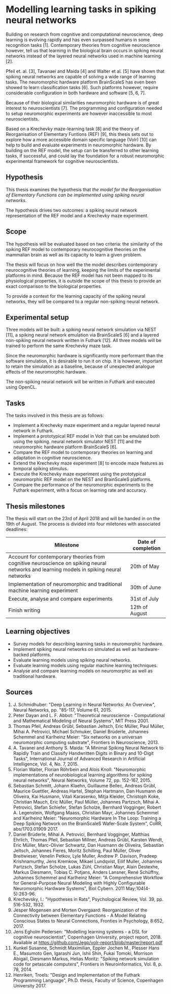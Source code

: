 # Modelling learning tasks in spiking neural networks
Building on research from cognitive and computational neuroscience, deep
learning is evolving rapidly and has even surpassed humans in some recognition
tasks [1]. Contemporary theories from cognitive neuroscience however, tell us
that learning in the biological brain occurs in spiking neural networks
instead of the layered neural networks used in machine learning [2].

Pfeil et. al. [3], Tavanaei and Maida [4] and Walter et al. [5] have shown that spiking neural networks are capable of solving a wide range of learning tasks.
The neuromorphic hardware platform BrainScaleS has even been showed to learn classification tasks [6]. Such platforms however, require considerable configuration in both hardware and software [5, 6, 7].

Because of their biological similarities neuromorphic hardware is of great interest to neuroscientists [7].
The programming and configuration needed to setup neuromorphic experiments are however inaccessible to most neuroscientists.

Based on a Krechevky maze-learning task [8] and the theory of Reorganisation of Elementary Funtions (REF) [9], this thesis sets out to explore how a more accessible domain specific language (Volr) [10] can help to build and evaluate experiments in neuromorphic hardware.
By building on the REF model, the setup can be transferred to other learning tasks, if successful, and could lay the foundation for a robust neuromorphic experimental framework for cognitive neuroscientists.

## Hypothesis
This thesis examines the hypothesis that *the model for the Reorganisation of Elementary Functions can be implemented using spiking neural networks*.

The hypothesis drives two outcomes: a spiking neural network representation of the REF model and a Krechevky maze experiment.

## Scope
The hypothesis will be evaluated based on two criteria: the similarity of the spiking REF model to contemporary neurocognitive theories on the mammalian brain as well as its capacity to learn a given problem.

The thesis will focus on how well the the model describes contemporary neurocognitive theories of learning, keeping the limits of the experimental platforms in mind.
Because the REF model has not been mapped to its physiological properties, it is outside the scope of this thesis to provide an exact comparison to the biological properties.

To provide a context for the learning capacity of the spiking neural networks, they will be compared to a regular non-spiking neural network.

## Experimental setup
Three models will be built: a spiking neural network simulation via NEST [11], a spiking neural network emulation via BrainScaleS [6] and a layered non-spiking neural network written in Futhark [12].
All three models will be trained to perform the same Krechevky maze task.

Since the neuromorphic hardware is significantly more performant than the software simulation, it is desirable to run it on chip.
It is however, important to retain the simulation as a baseline, because of unexpected analogue effects of the neuromorphic hardware.

The non-spiking neural network will be written in Futhark and executed using OpenCL.

## Tasks
The tasks involved in this thesis are as follows:

* Implement a Krechevky maze experiment and a regular layered neural network in Futhark.
* Implement a prototypical REF model in Volr that can be emulated both using the spiking. neural network simulator NEST [11] and the neuromorphic hardware platform BrainScaleS [6].
* Compare the REF model to contemporary theories on learning and adaptation in cognitive neuroscience.
* Extend the Krechevky maze experiment [8] to encode maze features as temporal spiking stimulus.
* Execute the Krechevky maze experiment using the prototypical neuromorphic REF model on the NEST and BrainScaleS platforms.
* Compare the performance of the neuromorphic experiments to the Futhark experiment, with a focus on learning rate and accuracy.

## Thesis milestones
The thesis will start on the 23rd of April 2018 and will be handed in on the
19th of August. The process is divided into four miletones with associated
deadlines:

| Milestone | Date of completion |
| ---------------------------------------------- | ------------------ |
| Account for contemporary theories from cognitive neuroscience on spiking neural networks and learning models in spiking neural networks | 20th of May |
| Implementation of neuromorphic and traditional machine learning experiment | 30th of June |
| Execute, analyse and compare experiments | 31st of July |
| Finish writing | 12th of August |

## Learning objectives

* Survey models for describing learning tasks in neuromorphic hardware.
* Implement spiking neural networks on simulated as well as hardware-backed platforms.
* Evaluate learning models using spiking neural networks.
* Evaluate learning models using regular machine learning techniques.
* Analyse and compare learning models on neuromorphic as well as traditional hardware.

## Sources
1. J. Schmidhuber: "Deep Learning in Neural Networks: An Overview",
Neural Networks, pp. "85-117, Volume 61, 2015.
2. Peter Dayan and L. F. Abbot: "Theoretical neuroscience - Computational and Mathematical Modeling of Neural Systems", MIT Press 2001.
3.  Thomas Pfeil, Andreas Grübl, Sebastian Jeltsch, Eric Müller, Paul Müller, Mihai A. Petrovici, Michael Schmuker, Daniel Brüderle, Johannes Schemmel and Karlheinz Meier: "Six networks on a universan neuromorphic computing substrate", Frontiers in Neuroscience, 2013.
4. A. Tavanei and Anthony S. Maida: "A Minimal Spiking Neural Network to Rapidly Train and Classify Handwritten Digits in Binary and 10-Digit Tasks", International Journal of Advanced Research in Artificial Intelligence, Vol. 4, No. 7, 2015.
5. Florian Walter, Florian Röhrbein and Alois Knoll: "Neuromorphic implementations of neurobiological learning algorithms for spiking neural networks", Neural Networks,
Volume 72, pp. 152-167, 2015.
6. Sebastian Schmitt, Johann Klaehn, Guillaume Bellec, Andreas Grübl, Maurice Guettler, Andreas Hartel, Stephan Hartmann, Dan Husmann de Oliveira, Kai Husmann, Vitali Karasenko, Mitja Kleider, Christoph Koke, Christian Mauch, Eric Müller, Paul Müller, Johannes Partzsch, Mihai A. Petrovici, Stefan Schiefer, Stefan Scholze, Bernhard Vogginger, Robert A. Legenstein, Wolfgang Maass, Christian Mayr, Johannes Schemmel and Karlheinz Meier: "Neuromorphic Hardware In The Loop: Training a Deep Spiking Network on the BrainScaleS Wafer-Scale System", CoRR, abs/1703.01909 2017.
7. Daniel Brüderle, Mihai A. Petrovici, Bernhard Vogginger, Matthias Ehrlich, Thomas Pfeil, Sebastian Millner, Andreas Grübl, Karsten Wendt, Eric Müller, Marc-Olivier Schwartz, Dan Husmann de Oliveira, Sebastian Jeltsch, Johannes Fieres, Moritz Schilling, Paul Müller, Oliver Breitwieser, Venelin Petkov, Lyle Muller, Andrew P. Davison, Pradeep Krishnamurthy, Jens Kremkow, Mikael Lundqvist, Eilif Muller, Johannes Partzsch, Stefan Scholze, Lukas Zühl, Christian Mayr, Alain Destexhe, Markus Diesmann, Tobias C. Potjans, Anders Lansner, René Schüffny, Johannes Schemmel and Karlheinz Meier: "A Comprehensive Workflow for General-Purpose Neural Modeling with Highly Configurable Neuromorphic Hardware Systems", Biol Cybern. 2011 May;104(4-5):263-96.
8. Krechevsky, I.: "Hypotheses in Rats", Psychological Review, Vol. 39, pp. 516-532, 1932.
9. Jesper Mogensen and Morten Overgaard: Reorganization of the Connectivity between Elementary Functions - A Model Relating Conscious States to Neural Connections, Fronties in Psychology, 8:652, 2017.
10. Jens Egholm Pedersen: "Modelling learning systems - a DSL for cognitive neuroscientist", Copenhagen University, project report, 2018. Available at https://github.com/Jegp/volr-report/blob/master/report.pdf
11. Kunkel Susanne, Schmidt Maximilian, Eppler Jochen M., Plesser Hans E., Masumoto Gen, Igarashi Jun, Ishii Shin, Fukai Tomoki, Morrison Abigail, Diesmann Markus, Helias Moritz: "Spiking network simulation code for petascale computers", Frontiers in Neuroinformatics, Vol. 8, p. 78, 2014.
12. Henriken, Troels: "Design and Implementation of the Futhark Programming Language", Ph.D. thesis, Faculty of Science, Copenhagen University 2017.
